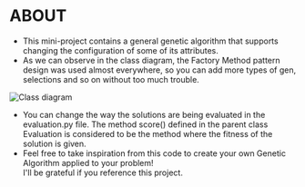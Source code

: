 # ABOUT
* This mini-project contains a general genetic algorithm that supports changing the configuration of some of its attributes.
* As we can observe in the class diagram, the Factory Method pattern design was used almost everywhere, so you can add more types of gen, selections and so on without too much trouble.

![Class diagram](https://github.com/user-attachments/assets/fec30070-32be-4e29-a228-cc384e91a787)

* You can change the way the solutions are being evaluated in the evaluation.py file. The method score() defined in the parent class Evaluation is considered to be the method where the fitness of the solution is given.
* Feel free to take inspiration from this code to create your own Genetic Algorithm applied to your problem!\
I'll be grateful if you reference this project.
